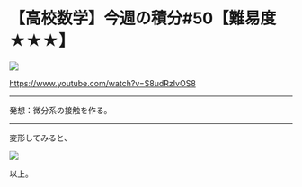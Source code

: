# 【高校数学】今週の積分#50【難易度★★★】

![](https://latex.codecogs.com/gif.latex?I=\int\frac{1}{1-e^{-x}}dx)


https://www.youtube.com/watch?v=S8udRzIvOS8

----

発想：微分系の接触を作る。

----

変形してみると、

![](https://latex.codecogs.com/gif.latex?I=\int\frac{e^{x}}{e^{x}-1}dx=\int\frac{(e^{x}-1)'}{e^{x}-1}dx=\log&space;|e^{x}-1|&plus;C)

以上。